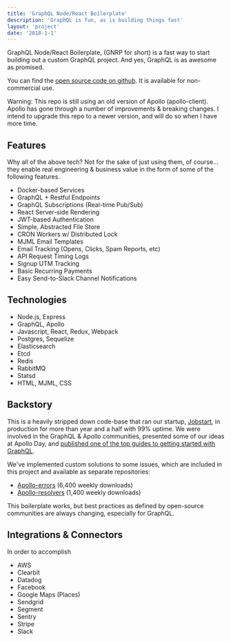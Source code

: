 ```yaml
---
title: 'GraphQL Node/React Boilerplate'
description: 'GraphQL is fun, as is building things fast'
layout: 'project'
date: '2018-1-1'
---
```


GraphQL Node/React Boilerplate, (GNRP for short) is a fast way to start building out a custom GraphQL project. And yes, GraphQL is as awesome as promised.

You can find the [open source code on github](https://github.com/ztratar/graphql-node-react-boilerplate). It is available for non-commercial use.

Warning: This repo is still using an old version of Apollo (apollo-client). Apollo has gone through a number of improvements & breaking changes. I intend to upgrade this repo to a newer version, and will do so when I have more time.

## Features

Why all of the above tech? Not for the sake of just using them, of course... they enable real engineering & business value in the form of some of the following features.

- Docker-based Services
- GraphQL + Restful Endpoints
- GraphQL Subscriptions (Real-time Pub/Sub)
- React Server-side Rendering
- JWT-based Authentication
- Simple, Abstracted File Store
- CRON Workers w/ Distributed Lock
- MJML Email Templates
- Email Tracking (Opens, Clicks, Spam Reports, etc)
- API Request Timing Logs
- Signup UTM Tracking
- Basic Recurring Payments
- Easy Send-to-Slack Channel Notifications

## Technologies

- Node.js, Express
- GraphQL, Apollo
- Javascript, React, Redux, Webpack
- Postgres, Sequelize
- Elasticsearch
- Etcd
- Redis
- RabbitMQ
- Statsd
- HTML, MJML, CSS

## Backstory

This is a heavily stripped down code-base that ran our startup, [Jobstart](https://www.jobstart.com), in production for more than year and a half with 99% uptime. We were involved in the GraphQL & Apollo communities, presented some of our ideas at Apollo Day, and [published one of the top guides to getting started with GraphQL]([https://www.jobstart.com/posts/graphql-tutorial-getting-started](https://www.jobstart.com/posts/graphql-tutorial-getting-started)).

We've implemented custom solutions to some issues, which are included in this project and available as separate repositories:

- [Apollo-errors]([https://github.com/thebigredgeek/apollo-errors](https://github.com/thebigredgeek/apollo-errors)) (6,400 weekly downloads)
- [Apollo-resolvers]([https://github.com/thebigredgeek/apollo-resolvers](https://github.com/thebigredgeek/apollo-resolvers)) (1,400 weekly downloads)

This boilerplate works, but best practices as defined by open-source communities are always changing, especially for GraphQL.

## Integrations & Connectors

In order to accomplish 

- AWS
- Clearbit
- Datadog
- Facebook
- Google Maps (Places)
- Sendgrid
- Segment
- Sentry
- Stripe
- Slack
